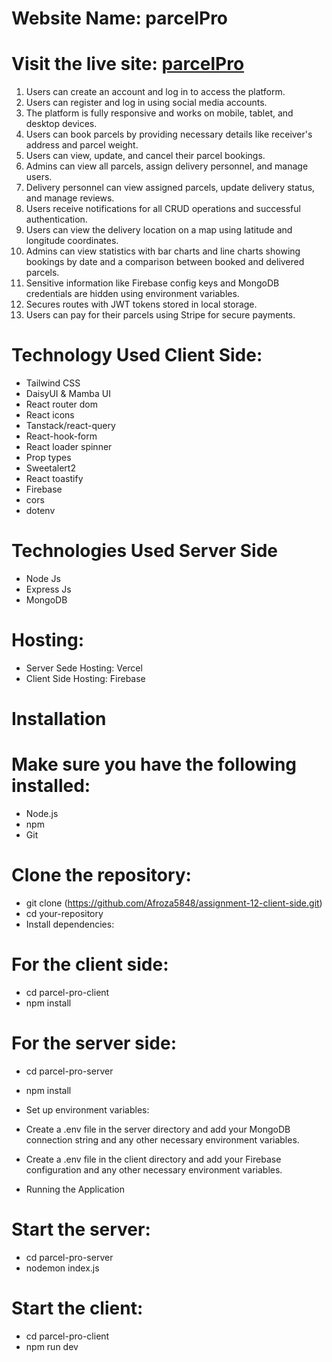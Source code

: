 # Website Name: parcelPro

# Visit the live site: [parcelPro](https://parcel-pro-e2dbb.web.app)


1.  Users can create an account and log in to access the platform.
2.  Users can register and log in using social media accounts.
3.  The platform is fully responsive and works on mobile, tablet, and desktop devices.
4.  Users can book parcels by providing necessary details like receiver's address and parcel weight.
5.  Users can view, update, and cancel their parcel bookings.
6.  Admins can view all parcels, assign delivery personnel, and manage users.
7.  Delivery personnel can view assigned parcels, update delivery status, and manage reviews.
8.  Users receive notifications for all CRUD operations and successful authentication.
9.  Users can view the delivery location on a map using latitude and longitude coordinates.
10. Admins can view statistics with bar charts and line charts showing bookings by date and a comparison between booked  and delivered parcels.
11. Sensitive information like Firebase config keys and MongoDB credentials are hidden using environment variables.
12. Secures routes with JWT tokens stored in local storage.
13. Users can pay for their parcels using Stripe for secure payments.

# Technology Used Client Side:
- Tailwind CSS
- DaisyUI & Mamba UI
- React router dom
- React icons
- Tanstack/react-query
- React-hook-form
- React loader spinner
- Prop types
- Sweetalert2
- React toastify
- Firebase
- cors
- dotenv

# Technologies Used Server Side
- Node Js
- Express Js
- MongoDB

# Hosting:
- Server Sede Hosting: Vercel
- Client Side Hosting: Firebase

# Installation
# Make sure you have the following installed:
- Node.js
- npm
- Git

# Clone the repository:
- git clone (https://github.com/Afroza5848/assignment-12-client-side.git)
- cd your-repository
- Install dependencies:

# For the client side:
- cd parcel-pro-client
- npm install

# For the server side:
- cd parcel-pro-server 

- npm install 

- Set up environment variables:

- Create a .env file in the server directory and add your MongoDB connection string and any other necessary environment variables.

- Create a .env file in the client directory and add your Firebase configuration and any other necessary environment variables.

- Running the Application

# Start the server:
- cd parcel-pro-server
- nodemon index.js

# Start the client:
- cd parcel-pro-client
- npm run dev
